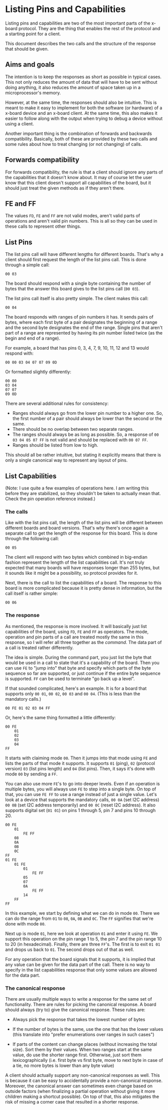 
Listing Pins and Capabilities
=============================

Listing pins and capabilities are two of the most important parts of the x-board
protocol. They are the thing that enables the rest of the protocol and a starting
point for a client.

This document describes the two calls and the structure of the response that should
be given.

Aims and goals
--------------

The intention is to keep the responses as short as possible in typical cases. This
not only reduces the amount of data that will have to be sent without doing anything,
it also reduces the amount of space taken up in a microprocessor's memory.

However, at the same time, the responses should also be intuitive. This is meant to
make it easy to implement for both the software (or hardware) of a x-board device and
an x-board client. At the same time, this also makes it easier to follow along with 
the output when trying to debug a device without using a client.

Another important thing is the combination of forwards and backwards compatibility.
Basically, both of these are provided by these two calls and some rules about how to
treat changing (or not changing) of calls.

Forwards compatibility
----------------------

For forwards compatibility, the rule is that a client should ignore any parts of the
capabilities that it doesn't know about. It may of course let the user know that this
client doesn't support all capabilities of the board, but it should just treat the
given methods as if they aren't there.

FE and FF
---------

The values `FD`, `FE` and `FF` are not valid modes, aren't valid parts of operations and
aren't valid pin numbers. This is all so they can be used in these calls to represent
other things.

List Pins
---------

The list pins call will have different lengths for different boards. That's why a client
should first request the length of the list pins call. This is done through a simple call:

    00 03

The board should respond with a single byte containing the number of bytes that the answer
this board gives to the list pins call (`00 03`).

The list pins call  itself is also pretty simple. The client makes this call:

    00 04

The board responds with ranges of pin numbers it has. It sends pairs of bytes, where
each first byte of a pair designates the beginning of a range and the second byte
designates the end of the range. Single pins that aren't part of a range are
represented by having its pin number listed twice (as the begin and end of a range).

For example, a board that has pins 0, 3, 4, 7, 9, 10, 11, 12 and 13 would respond with:

    00 00 03 04 07 07 09 0D

Or formatted slightly differently:

    00 00
    03 04
    07 07
    09 0D

There are several additional rules for consistency:

- Ranges should always go from the lower pin number to a higher one. So, the first
  number of a pair should always be lower than the second or the same.
- There should be no overlap between two separate ranges.
- The ranges should always be as long as possible. So, a response of `00 03 04 05 07 FF`
  is not valid and should be replaced with `00 07 FF`.
- Ranges should be listed from low to high.

This should all be rather intuitive, but stating it explicitly means that there is
only a single canonical way to represent any layout of pins.

List Capabilities
-----------------

(Note: I use quite a few examples of operations here. I am writing this before
they are stabilized, so they shouldn't be taken to actually mean that. Check
the pin operation reference instead.)

### The calls ###

Like with the list pins call, the length of the list pins will be different between
different boards and board versions. That's why there's once again a separate call
to get the length of the response for this board. This is done through the following
call:

    00 05

The client will respond with two bytes which combined in big-endian fashion represent
the length of the list capabilities call. It's not truly expected that many boards will
have responses longer than 255 bytes, but it sounds like it might be a possibility, so
protocol provides for it.

Next, there is the call to list the capabilities of a board. The response to this board
is more complicated because it is pretty dense in information, but the call itself is
rather simple:

    00 06

### The response ###

As mentioned, the response is more involved. It will basically just list capabilities
of the board, using `FD`, `FE` and `FF` as operators. The mode, operation and pin parts
of a call are treated mostly the same in this response, so I will refer all three
together as the *command*. The data part of a call is treated rather differently.

The idea is simple. During the command part, you just list the byte that would be 
used in a call to state that it's a capability of the board. Then you can use `FE`
to "jump into" that byte and specify which parts of the byte sequence so far are
supported, or just continue if the entire byte sequence is supported. `FF` can be
used to terminate "go back up a level".

If that sounded complicated, here's an example. It is for a board that supports
only `00 01`, `00 02`, `00 03` and `00 04`. (This is less than the mandatory calls.)

    00 FE 01 02 03 04 FF

Or, here's the same thing formatted a little differently:

    00 FE
        01
        02
        03
        04
    FF
    
It starts with claiming mode `00`. Then it jumps into that mode using `FE` and
lists the parts of that mode it supports. It supports `01` (ping), `02` (protocol version)
`03` (list pins length) and `04` (list pins). Then, it says it's done with mode `00` by 
sending a `FF`.

You can also use more `FE`'s to go into deeper levels. Even if an operation is multiple
bytes, you will always use `FE` to step into a single byte. On top of that, you can use
`FE FF` to use a range instead of just a single value. Let's look at a device that
supports the mandatory calls, `00 0A` (set I2C address) `00 0B` (set I2C address
temporarily) and `00 0C` (reset I2C address). It also supports digital set
(`01 01`) on pins 1 through 5, pin 7 and pins 10 through 20.

    00 FE
        01
            FE FF
        08
        0A
        0B
        0C
    FF
    01 FE
        01 FE
            01
                FE FF
            05
            07
            0A
                FE FF
            14
        FF
    FF

In this example, we start by defining what we can do in mode `00`. There we can
do the range from `01` to `08`, `0A`, `0B` and `0C`. The `FF` signifies that we're done
with mode `00`.

Next up is mode `01`, here we look at operation `01` and enter it using `FE`. We
support this operation on the pin range 1 to 5, the pin 7 and the pin range 10 to
20 (in hexadecimal). Finally, there are three `FF`'s. The first is to exit `01 01`
and drops us back to `01`. The second drops out of that as well.

For any operation that the board signals that it supports, it is implied that any
value can be given for the data part of the call. There is no way to specify in the
list capabilities response that only some values are allowed for the data part.

### The canonical response ###

There are usually multiple ways to write a response for the same set of functionality.
There are rules for picking the canonical response. A board should always (try to)
give the canonical response. These rules are:

- Always pick the response that takes the lowest number of bytes

- If the number of bytes is the same, use the one that has the lower values
  (this translate into "prefer enumerations over ranges in such cases")

- If parts of the content can change places (without increasing the total size). Sort
  them by their values. When two ranges start at the same value, do use the shorter
  range first. Otherwise, just sort them lexicographically (i.e. first byte vs first
  byte, move to next byte in case of a tie, no more bytes is lower than any byte value)

A client should actually support any non-canonical responses as well. This is because
it can be easy to accidentally provide a non-canonical response. Moreover, the canonical
answer can sometimes even change based on outside factors (when finalizing a partial
operation without giving it more children making a shortcut possible). On top of that,
this also mitigates the risk of missing a corner case that resulted in a shorter
response.